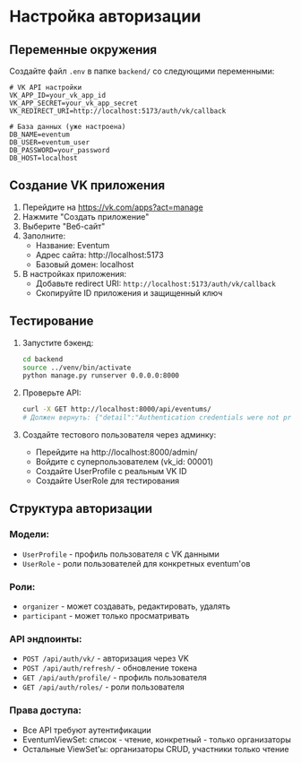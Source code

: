 # Настройка авторизации

## Переменные окружения

Создайте файл `.env` в папке `backend/` со следующими переменными:

```env
# VK API настройки
VK_APP_ID=your_vk_app_id
VK_APP_SECRET=your_vk_app_secret
VK_REDIRECT_URI=http://localhost:5173/auth/vk/callback

# База данных (уже настроена)
DB_NAME=eventum
DB_USER=eventum_user
DB_PASSWORD=your_password
DB_HOST=localhost
```

## Создание VK приложения

1. Перейдите на https://vk.com/apps?act=manage
2. Нажмите "Создать приложение"
3. Выберите "Веб-сайт"
4. Заполните:
   - Название: Eventum
   - Адрес сайта: http://localhost:5173
   - Базовый домен: localhost
5. В настройках приложения:
   - Добавьте redirect URI: `http://localhost:5173/auth/vk/callback`
   - Скопируйте ID приложения и защищенный ключ

## Тестирование

1. Запустите бэкенд:
   ```bash
   cd backend
   source ../venv/bin/activate
   python manage.py runserver 0.0.0.0:8000
   ```

2. Проверьте API:
   ```bash
   curl -X GET http://localhost:8000/api/eventums/
   # Должен вернуть: {"detail":"Authentication credentials were not provided."}
   ```

3. Создайте тестового пользователя через админку:
   - Перейдите на http://localhost:8000/admin/
   - Войдите с суперпользователем (vk_id: 00001)
   - Создайте UserProfile с реальным VK ID
   - Создайте UserRole для тестирования

## Структура авторизации

### Модели:
- `UserProfile` - профиль пользователя с VK данными
- `UserRole` - роли пользователей для конкретных eventum'ов

### Роли:
- `organizer` - может создавать, редактировать, удалять
- `participant` - может только просматривать

### API эндпоинты:
- `POST /api/auth/vk/` - авторизация через VK
- `POST /api/auth/refresh/` - обновление токена
- `GET /api/auth/profile/` - профиль пользователя
- `GET /api/auth/roles/` - роли пользователя

### Права доступа:
- Все API требуют аутентификации
- EventumViewSet: список - чтение, конкретный - только организаторы
- Остальные ViewSet'ы: организаторы CRUD, участники только чтение

